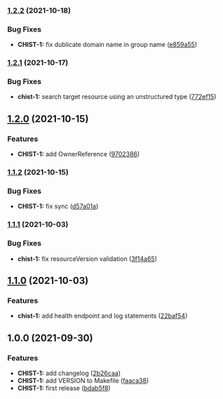 ### [1.2.2](https://github.com/baloise/os3-copier/compare/v1.2.1...v1.2.2) (2021-10-18)


### Bug Fixes

* **CHIST-1:** fix dublicate domain name in group name ([e859a55](https://github.com/baloise/os3-copier/commit/e859a55bcb0ae3740c94af791ca0403ac4237f3d))

### [1.2.1](https://github.com/baloise/os3-copier/compare/v1.2.0...v1.2.1) (2021-10-17)


### Bug Fixes

* **chist-1:** search target resource using an unstructured type ([772ef15](https://github.com/baloise/os3-copier/commit/772ef150e41487b9243c28129c748be0d3a6f4b9))

## [1.2.0](https://github.com/baloise/os3-copier/compare/v1.1.2...v1.2.0) (2021-10-15)


### Features

* **CHIST-1:** add OwnerReference ([9702386](https://github.com/baloise/os3-copier/commit/9702386c5c1af5bb7d388017cbd0e14aaa2f06d7))

### [1.1.2](https://github.com/baloise/os3-copier/compare/v1.1.1...v1.1.2) (2021-10-15)


### Bug Fixes

* **CHIST-1:** fix sync ([d57a01a](https://github.com/baloise/os3-copier/commit/d57a01a6064fbc7b1d7184141bc3a724d42243b8))

### [1.1.1](https://github.com/baloise/os3-copier/compare/v1.1.0...v1.1.1) (2021-10-03)


### Bug Fixes

* **chist-1:** fix resourceVersion validation ([3f14a65](https://github.com/baloise/os3-copier/commit/3f14a650afc5c9e32df2358dcaf3711be2cb1a4d))

## [1.1.0](https://github.com/baloise/os3-copier/compare/v1.0.0...v1.1.0) (2021-10-03)


### Features

* **chist-1:** add health endpoint and log statements ([22baf54](https://github.com/baloise/os3-copier/commit/22baf54c23c4a841492482628ba8598521a1e5d2))

## 1.0.0 (2021-09-30)


### Features

* **CHIST-1:** add changelog ([2b26caa](https://github.com/baloise/os3-copier/commit/2b26caa2f829547b5c0b1c179e4cb2cd5637ba47))
* **CHIST-1:** add VERSION to Makefile ([faaca38](https://github.com/baloise/os3-copier/commit/faaca38afb8bb544e0f09435e0fa632ab142b905))
* **CHIST-1:** first release ([bdab5f8](https://github.com/baloise/os3-copier/commit/bdab5f8c5590785286f011f8e6e5ae754bde153c))
